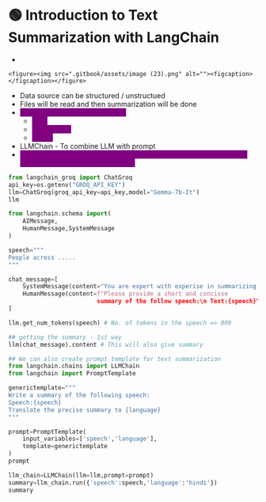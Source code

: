 # 🟢 Introduction to Text Summarization with LangChain

*

```
<figure><img src=".gitbook/assets/image (23).png" alt=""><figcaption></figcaption></figure>
```

* Data source can be structured / unstructued
* Files will be read and then summarization will be done
* <mark style="color:purple;background-color:purple;">3 approaches for summarization</mark>
  * <mark style="color:purple;background-color:purple;">Stuff</mark>
  * <mark style="color:purple;background-color:purple;">Map reduce</mark>
  * <mark style="color:purple;background-color:purple;">Refine</mark>
* LLMChain - To combine LLM with prompt
* <mark style="color:purple;background-color:purple;">**If text is less then we can do using prompt, for large text we need to use text summarization technique**</mark>

```python
from langchain_groq import ChatGroq
api_key=os.getenv("GROQ_API_KEY")
llm=ChatGroq(groq_api_key=api_key,model="Gemma-7b-It")
llm

from langchain.schema import(
    AIMessage,
    HumanMessage,SystemMessage
)

speech="""
People across .....
"""

chat_message=[
    SystemMessage(content="You are expert with experise in summarizing speeched"),
    HumanMessage(content=f"Please provide a short and concisse 
                         summary of the follow speech:\n Text:{speech}")
]

llm.get_num_tokens(speech) # No. of tokens in the speech => 909

## getting the summary - 1st way
llm(chat_message).content # This will also give summary

## We can also create prompt template for text summarization
from langchain.chains import LLMChain
from langchain import PromptTemplate

generictemplate="""
Write a summary of the following speech:
Speech:{speech}
Translate the precise summary to {language}
"""

prompt=PromptTemplate(
    input_variables=['speech','language'],
    template=generictemplate
)
prompt

llm_chain=LLMChain(llm=llm,prompt=prompt)
summary=llm_chain.run({'speech':speech,'language':'hindi'})
summary






```
